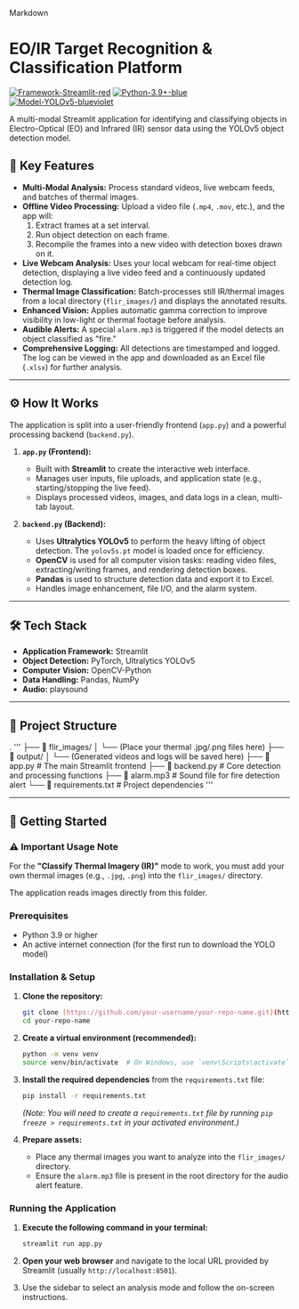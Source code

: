 Markdown

# EO/IR Target Recognition & Classification Platform

[![Framework-Streamlit-red](https://img.shields.io/badge/Framework-Streamlit-red.svg)](https://streamlit.io)
[![Python-3.9+-blue](https://img.shields.io/badge/Python-3.9%2B-blue.svg)](https://www.python.org/)
[![Model-YOLOv5-blueviolet](https://img.shields.io/badge/Model-YOLOv5-blueviolet.svg)](https://github.com/ultralytics/yolov5)

A multi-modal Streamlit application for identifying and classifying objects in Electro-Optical (EO) and Infrared (IR) sensor data using the YOLOv5 object detection model.

## 🎯 Key Features

* **Multi-Modal Analysis:** Process standard videos, live webcam feeds, and batches of thermal images.
* **Offline Video Processing:** Upload a video file (`.mp4`, `.mov`, etc.), and the app will:
    1.  Extract frames at a set interval.
    2.  Run object detection on each frame.
    3.  Recompile the frames into a new video with detection boxes drawn on it.
* **Live Webcam Analysis:** Uses your local webcam for real-time object detection, displaying a live video feed and a continuously updated detection log.
* **Thermal Image Classification:** Batch-processes still IR/thermal images from a local directory (`flir_images/`) and displays the annotated results.
* **Enhanced Vision:** Applies automatic gamma correction to improve visibility in low-light or thermal footage before analysis.
* **Audible Alerts:** A special `alarm.mp3` is triggered if the model detects an object classified as "fire."
* **Comprehensive Logging:** All detections are timestamped and logged. The log can be viewed in the app and downloaded as an Excel file (`.xlsx`) for further analysis.

---

## ⚙️ How It Works

The application is split into a user-friendly frontend (`app.py`) and a powerful processing backend (`backend.py`).

1.  **`app.py` (Frontend):**
    * Built with **Streamlit** to create the interactive web interface.
    * Manages user inputs, file uploads, and application state (e.g., starting/stopping the live feed).
    * Displays processed videos, images, and data logs in a clean, multi-tab layout.

2.  **`backend.py` (Backend):**
    * Uses **Ultralytics YOLOv5** to perform the heavy lifting of object detection. The `yolov5s.pt` model is loaded once for efficiency.
    * **OpenCV** is used for all computer vision tasks: reading video files, extracting/writing frames, and rendering detection boxes.
    * **Pandas** is used to structure detection data and export it to Excel.
    * Handles image enhancement, file I/O, and the alarm system.

---

## 🛠️ Tech Stack

* **Application Framework:** Streamlit
* **Object Detection:** PyTorch, Ultralytics YOLOv5
* **Computer Vision:** OpenCV-Python
* **Data Handling:** Pandas, NumPy
* **Audio:** playsound

---

## 📂 Project Structure

.
'''
├── 📁 flir_images/
│   └── (Place your thermal .jpg/.png files here)
├── 📁 output/
│   └── (Generated videos and logs will be saved here)
├── 📜 app.py              # The main Streamlit frontend
├── 📜 backend.py            # Core detection and processing functions
├── 🎵 alarm.mp3             # Sound file for fire detection alert
└── 📜 requirements.txt      # Project dependencies
'''

---

## 🚀 Getting Started

### ⚠️ Important Usage Note

For the **"Classify Thermal Imagery (IR)"** mode to work, you must add your own thermal images (e.g., `.jpg`, `.png`) into the `flir_images/` directory.

The application reads images directly from this folder.

### Prerequisites

* Python 3.9 or higher
* An active internet connection (for the first run to download the YOLO model)

### Installation & Setup

1.  **Clone the repository:**
    ```bash
    git clone [https://github.com/your-username/your-repo-name.git](https://github.com/your-username/your-repo-name.git)
    cd your-repo-name
    ```

2.  **Create a virtual environment (recommended):**
    ```bash
    python -m venv venv
    source venv/bin/activate  # On Windows, use `venv\Scripts\activate`
    ```

3.  **Install the required dependencies** from the `requirements.txt` file:
    ```bash
    pip install -r requirements.txt
    ```
    *(Note: You will need to create a `requirements.txt` file by running `pip freeze > requirements.txt` in your activated environment.)*

4.  **Prepare assets:**
    * Place any thermal images you want to analyze into the `flir_images/` directory.
    * Ensure the `alarm.mp3` file is present in the root directory for the audio alert feature.

### Running the Application

1.  **Execute the following command in your terminal:**
    ```bash
    streamlit run app.py
    ```

2.  **Open your web browser** and navigate to the local URL provided by Streamlit (usually `http://localhost:8501`).

3.  Use the sidebar to select an analysis mode and follow the on-screen instructions.

